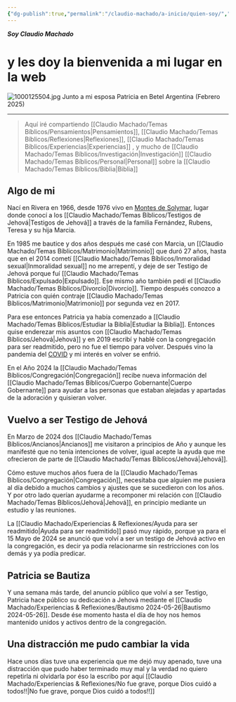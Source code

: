 ```yaml
---
{"dg-publish":true,"permalink":"/claudio-machado/a-inicio/quien-soy/","tags":["gardenEntry"]}
---
```



***Soy Claudio Machado***
# y les doy la bienvenida a mi lugar en la web

![1000125504.jpg](/img/user/Personal/Im%C3%A1genes/1000125504.jpg)
Junto a mi esposa Patricia en Betel Argentina (Febrero 2025)

---

>Aquí iré compartiendo [[Claudio Machado/Temas Bíblicos/Pensamientos\|Pensamientos]], [[Claudio Machado/Temas Bíblicos/Reflexiones\|Reflexiones]], [[Claudio Machado/Temas Bíblicos/Experiencias\|Experiencias]] , y mucho de [[Claudio Machado/Temas Bíblicos/Investigación\|Investigación]] [[Claudio Machado/Temas Bíblicos/Personal\|Personal]] sobre la [[Claudio Machado/Temas Bíblicos/Biblia\|Biblia]] 

## Algo de mi
Nací en Rivera en 1966, desde 1976 vivo en [Montes de Solymar](https://g.co/kgs/gjaN8YF), lugar donde conocí a los [[Claudio Machado/Temas Bíblicos/Testigos de Jehová\|Testigos de Jehová]] a través de la familia Fernández, Rubens, Teresa y su hija Marcia. 

En 1985 me bautice y dos años después me casé con Marcia, un [[Claudio Machado/Temas Bíblicos/Matrimonio\|Matrimonio]] que duró 27 años, hasta que en el 2014 cometí [[Claudio Machado/Temas Bíblicos/Inmoralidad sexual\|Inmoralidad sexual]]  no me arrepentí, y deje de ser Testigo de Jehová porque fuí [[Claudio Machado/Temas Bíblicos/Expulsado\|Expulsado]]. Ese mismo año también pedí el [[Claudio Machado/Temas Bíblicos/Divorcio\|Divorcio]]. Tiempo después conozco a Patricia con quién contraje [[Claudio Machado/Temas Bíblicos/Matrimonio\|Matrimonio]] por segunda vez en 2017.

Para ese entonces Patricia ya había comenzado a [[Claudio Machado/Temas Bíblicos/Estudiar la Biblia\|Estudiar la Biblia]]. Entonces quise enderezar mis asuntos con [[Claudio Machado/Temas Bíblicos/Jehová\|Jehová]] y en 2019 escribí y hablé con la congregación para ser readmitido, pero no fue el tiempo para volver. Después vino la pandemia del [COVID](https://www.jw.org/es/noticias/region/internacionales/jw-informacion-coronavirus/) y mi interés en volver se enfrió. 

En el Año 2024 la [[Claudio Machado/Temas Bíblicos/Congregación\|Congregación]] recibe nueva información del [[Claudio Machado/Temas Bíblicos/Cuerpo Gobernante\|Cuerpo Gobernante]] para ayudar a las personas que estaban alejadas y apartadas de la adoración y quisieran volver.

## Vuelvo a ser Testigo de Jehová 

En Marzo de 2024 dos [[Claudio Machado/Temas Bíblicos/Ancianos\|Ancianos]] me visitaron a principios de Año y aunque les manifesté que no tenía intenciones de volver, igual acepte la ayuda que me ofrecieron de parte de [[Claudio Machado/Temas Bíblicos/Jehová\|Jehová]]. 

Cómo estuve muchos años fuera de la [[Claudio Machado/Temas Bíblicos/Congregación\|Congregación]], necesitaba que alguien me pusiera al día debido a muchos cambios y ajustes que se sucedieron con los años. Y por otro lado querían ayudarme a recomponer mi relación con [[Claudio Machado/Temas Bíblicos/Jehová\|Jehová]], en principio mediante un estudio y las reuniones.

La [[Claudio Machado/Experiencias & Reflexiones/Ayuda para ser readmitido\|Ayuda para ser readmitido]] pasó muy rápido, porque ya para el 15 Mayo de 2024 se anunció que volví a ser un testigo de Jehová activo en la congregación, es decir ya podía relacionarme sin restricciones con los demás y ya podía predicar.
## Patricia se Bautiza 
Y una semana más tarde, del anuncio público que volví a ser Testigo, Patricia hace público su dedicación a Jehová mediante el [[Claudio Machado/Experiencias & Reflexiones/Bautismo 2024-05-26\|Bautismo 2024-05-26]]. Desde ése momento hasta el día de hoy nos hemos mantenido unidos y activos dentro de la congregación. 

## Una distracción me pudo cambiar la vida 
Hace unos días tuve una experiencia que me dejó muy apenado, tuve una distracción que pudo haber terminado muy mal y la verdad no quiero repetirla ni olvidarla por éso la escribo por aquí [[Claudio Machado/Experiencias & Reflexiones/No fue grave, porque Dios cuidó a todos!!\|No fue grave, porque Dios cuidó a todos!!]] 


 
